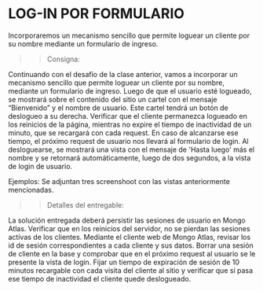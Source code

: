 # LOG-IN POR FORMULARIO


Incorporaremos un mecanismo sencillo que permite loguear un cliente por su nombre mediante un formulario de ingreso.



>>Consigna:

Continuando con el desafío de la clase anterior, vamos a incorporar un mecanismo sencillo que permite loguear un cliente por su nombre, mediante un formulario de ingreso.
Luego de que el usuario esté logueado, se mostrará sobre el contenido del sitio un cartel con el mensaje “Bienvenido” y el nombre de usuario. Este cartel tendrá un botón de deslogueo a su derecha.
Verificar que el cliente permanezca logueado en los reinicios de la página, mientras no expire el tiempo de inactividad de un minuto, que se recargará con cada request. En caso de alcanzarse ese tiempo, el próximo request de usuario nos llevará al formulario de login.
Al desloguearse, se mostrará una vista con el mensaje de 'Hasta luego' más el nombre y se retornará automáticamente, luego de dos segundos, a la vista de login de usuario.

Ejemplos:  Se adjuntan tres screenshoot con las vistas anteriormente mencionadas.



>> Detalles del entregable: 

La solución entregada deberá persistir las sesiones de usuario en Mongo Atlas.
Verificar que en los reinicios del servidor, no se pierdan las sesiones activas de los clientes.
Mediante el cliente web de Mongo Atlas, revisar los id de sesión correspondientes a cada cliente y sus datos.
Borrar una sesión de cliente en la base y comprobar que en el próximo request al usuario se le presente la vista de login.
Fijar un tiempo de expiración de sesión de 10 minutos recargable con cada visita del cliente al sitio y verificar que si pasa ese tiempo de inactividad el cliente quede deslogueado.

